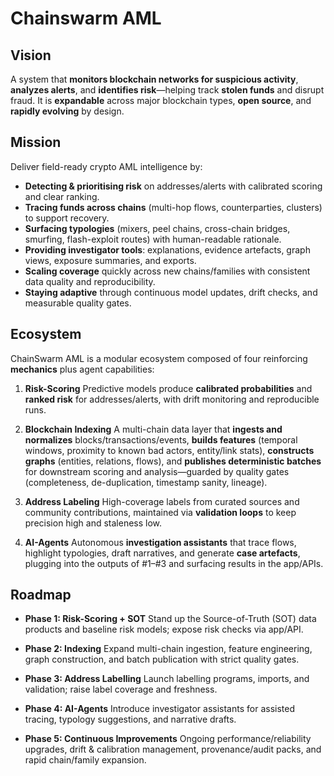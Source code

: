 # Chainswarm AML

## Vision

A system that **monitors blockchain networks for suspicious activity**, **analyzes alerts**, and **identifies risk**—helping track **stolen funds** and disrupt fraud. It is **expandable** across major blockchain types, **open source**, and **rapidly evolving** by design.

## Mission

Deliver field-ready crypto AML intelligence by:

* **Detecting & prioritising risk** on addresses/alerts with calibrated scoring and clear ranking.
* **Tracing funds across chains** (multi-hop flows, counterparties, clusters) to support recovery.
* **Surfacing typologies** (mixers, peel chains, cross-chain bridges, smurfing, flash-exploit routes) with human-readable rationale.
* **Providing investigator tools**: explanations, evidence artefacts, graph views, exposure summaries, and exports.
* **Scaling coverage** quickly across new chains/families with consistent data quality and reproducibility.
* **Staying adaptive** through continuous model updates, drift checks, and measurable quality gates.

## Ecosystem

ChainSwarm AML is a modular ecosystem composed of four reinforcing **mechanics** plus agent capabilities:

1. **Risk-Scoring**
   Predictive models produce **calibrated probabilities** and **ranked risk** for addresses/alerts, with drift monitoring and reproducible runs.

2. **Blockchain Indexing**
   A multi-chain data layer that **ingests and normalizes** blocks/transactions/events, **builds features** (temporal windows, proximity to known bad actors, entity/link stats), **constructs graphs** (entities, relations, flows), and **publishes deterministic batches** for downstream scoring and analysis—guarded by quality gates (completeness, de-duplication, timestamp sanity, lineage).

3. **Address Labeling**
   High-coverage labels from curated sources and community contributions, maintained via **validation loops** to keep precision high and staleness low.

4. **AI-Agents**
   Autonomous **investigation assistants** that trace flows, highlight typologies, draft narratives, and generate **case artefacts**, plugging into the outputs of #1–#3 and surfacing results in the app/APIs.

## Roadmap

* **Phase 1: Risk-Scoring + SOT**
  Stand up the Source-of-Truth (SOT) data products and baseline risk models; expose risk checks via app/API.

* **Phase 2: Indexing**
  Expand multi-chain ingestion, feature engineering, graph construction, and batch publication with strict quality gates.

* **Phase 3: Address Labelling**
  Launch labelling programs, imports, and validation; raise label coverage and freshness.

* **Phase 4: AI-Agents**
  Introduce investigator assistants for assisted tracing, typology suggestions, and narrative drafts.

* **Phase 5: Continuous Improvements**
  Ongoing performance/reliability upgrades, drift & calibration management, provenance/audit packs, and rapid chain/family expansion.
